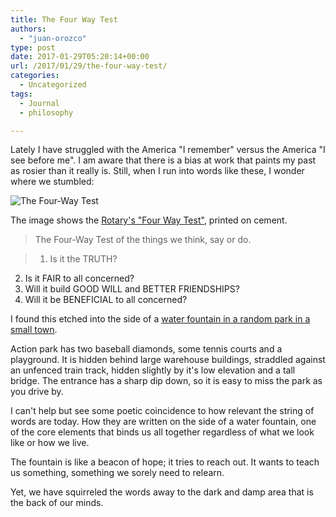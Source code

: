 ```yaml
---
title: The Four Way Test
authors: 
  - "juan-orozco"
type: post
date: 2017-01-29T05:20:14+00:00
url: /2017/01/29/the-four-way-test/
categories:
  - Uncategorized
tags:
  - Journal
  - philosophy

---
```

Lately I have struggled with the America "I remember" versus the America "I see before me". I am aware that there is a bias at work that paints my past as rosier than it really is. Still, when I run into words like these, I wonder where we stumbled:

<img src="https://i0.wp.com/m.creativeandflow.com/images/2017/01/four-way-test.jpg?w=580" alt="The Four-Way Test" data-recalc-dims="1" />

The image shows the [Rotary's "Four Way Test"][1], printed on cement.

> The Four-Way Test of the things we think, say or do.

>   1. Is it the TRUTH?

<ol start="2">
  <li>
    Is it FAIR to all concerned?
  </li>
  <li>
    Will it build GOOD WILL and BETTER FRIENDSHIPS?
  </li>
  <li>
    Will it be BENEFICIAL to all concerned?
  </li>
</ol>

I found this etched into the side of a [water fountain in a random park in a small town][2].

Action park has two baseball diamonds, some tennis courts and a playground. It is hidden behind large warehouse buildings, straddled against an unfenced train track, hidden slightly by it's low elevation and a tall bridge. The entrance has a sharp dip down, so it is easy to miss the park as you drive by.

I can't help but see some poetic coincidence to how relevant the string of words are today. How they are written on the side of a water fountain, one of the core elements that binds us all together regardless of what we look like or how we live.

The fountain is like a beacon of hope; it tries to reach out. It wants to teach us something, something we sorely need to relearn.

Yet, we have squirreled the words away to the dark and damp area that is the back of our minds.

 [1]: http://thefourwaytest.com/history-of-the-four-way-test/
 [2]: https://www.google.com/maps/place/35%C2%B035'31.8%22N+78%C2%B047'59.0%22W/@35.592156,-78.8002672,19z/data=!3m1!4b1!4m5!3m4!1s0x0:0x0!8m2!3d35.592156!4d-78.79972